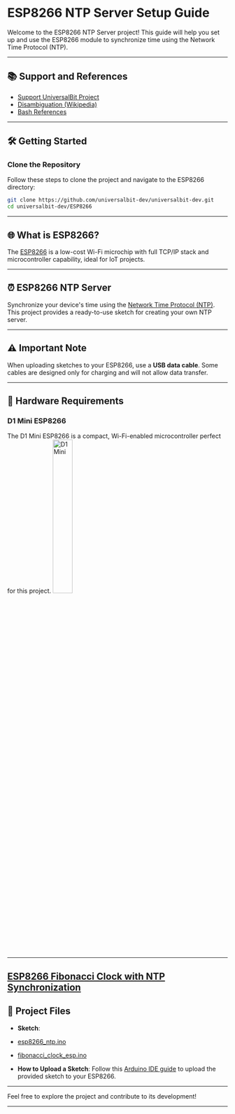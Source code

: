 # ESP8266 NTP Server Setup Guide

Welcome to the ESP8266 NTP Server project! This guide will help you set up and use the ESP8266 module to synchronize time using the Network Time Protocol (NTP).

---

## 📚 **Support and References**
- [Support UniversalBit Project](https://github.com/universalbit-dev/universalbit-dev/tree/main/support)
- [Disambiguation (Wikipedia)](https://en.wikipedia.org/wiki/Wikipedia:Disambiguation)
- [Bash References](https://www.gnu.org/software/bash/manual/bash.html)

---

## 🛠 **Getting Started**

### Clone the Repository
Follow these steps to clone the project and navigate to the ESP8266 directory:
```bash
git clone https://github.com/universalbit-dev/universalbit-dev.git
cd universalbit-dev/ESP8266
```

---

## 🌐 **What is ESP8266?**
The [ESP8266](https://en.wikipedia.org/wiki/ESP8266) is a low-cost Wi-Fi microchip with full TCP/IP stack and microcontroller capability, ideal for IoT projects.

---

## ⏰ **ESP8266 NTP Server**
Synchronize your device's time using the [Network Time Protocol (NTP)](https://microcontrollerslab.com/current-date-time-esp8266-nodemcu-ntp-server/). This project provides a ready-to-use sketch for creating your own NTP server.

---

## ⚠️ **Important Note**
When uploading sketches to your ESP8266, use a **USB data cable**. Some cables are designed only for charging and will not allow data transfer.

---

## 🔧 **Hardware Requirements**

### D1 Mini ESP8266
The D1 Mini ESP8266 is a compact, Wi-Fi-enabled microcontroller perfect for this project.
<img src="https://files.mastodon.social/media_attachments/files/115/258/604/778/265/026/original/b1e94db9e02ff122.png" alt="D1 Mini" style="width:30%;">

---
## **[ESP8266 Fibonacci Clock with NTP Synchronization](https://github.com/universalbit-dev/universalbit-dev/blob/main/ESP8266/ESP8266%20Fibonacci%20Clock.md)**

## 📜 **Project Files**
- **Sketch**:
- [esp8266_ntp.ino](https://github.com/universalbit-dev/universalbit-dev/blob/main/ESP8266/esp8266_ntp.ino)
- [fibonacci_clock_esp.ino](https://github.com/universalbit-dev/universalbit-dev/blob/main/ESP8266/fibonacci_clock_esp.ino)
  
- **How to Upload a Sketch**: Follow this [Arduino IDE guide](https://support.arduino.cc/hc/en-us/articles/4733418441116-Upload-a-sketch-in-Arduino-IDE) to upload the provided sketch to your ESP8266.
---

Feel free to explore the project and contribute to its development!

--- 

